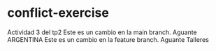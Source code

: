 # conflict-exercise
Actividad 3 del tp2
Este es un cambio en la main branch.
Aguante ARGENTINA
Este es un cambio en la feature branch.
Aguante Talleres

